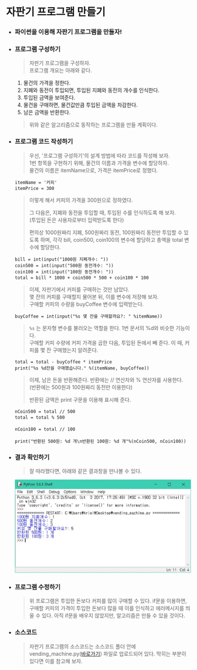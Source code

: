 # 자판기 프로그램 만들기

-   ### 파이썬을 이용해 자판기 프로그램을 만들자!
-   ### 프로그램 구성하기

    > 자판기 프로그램을 구성하자. <br>
    > 프로그램 개요는 아래와 같다.

    1.  물건의 가격을 정한다.
    2.  지폐와 동전이 투입되면, 투입된 지폐와 동전의 개수를 인식한다.
    3.  투입된 금액을 보여준다.
    4.  물건을 구매하면, 물건값만큼 투입된 금액을 차감한다.
    5.  남은 금액을 반환한다.

    > 위와 같은 알고리즘으로 동작하는 프로그램을 만들 계획이다.

-   ### 프로그램 코드 작성하기

    > 우선, '프로그램 구성하기'의 설계 방법에 따라 코드를 작성해 보자.<br>
    > 1번 항목을 구현하기 위해, 물건의 이름과 가격을 변수에 할당하자.<br>
    > 물건의 이름은 itemName으로, 가격은 itemPrice로 정했다.

    ```{.python}
    itemName = '커피'
    itemPrice = 300
    ```

    > 이렇게 해서 커피의 가격을 300원으로 정하였다.<p>
    > 그 다음은, 지폐와 동전을 투입할 때, 투입된 수를 인식하도록 해 보자.<br>
    > (투입된 돈은 사용자로부터 입력받도록 한다)<p>
    > 편의상 1000원짜리 지폐, 500원짜리 동전, 100원짜리 동전만 투입할 수 있도록 하며, 각각 bill, coin500, coin100의 변수에 할당하고 총액을 total 변수에 할당한다.

    ```{.python}
    bill = int(input("1000원 지폐개수: "))
    coin500 = int(input("500원 동전개수: "))
    coin100 = int(input("100원 동전개수: "))
    total = bill * 1000 + coin500 * 500 + coin100 * 100
    ```

    > 이제, 자판기에서 커피를 구매하는 것만 남았다.<br>
    > 몇 잔의 커피를 구매할지 물어본 뒤, 이를 변수에 저장해 보자.<br>
    > 구매할 커피의 수량을 buyCoffee 변수에 입력받는다.

    ```{.python}
    buyCoffee = int(input("%s 몇 잔을 구매할까요?: " %itemName))
    ```

    > `%s` 는 문자형 변수를 불러오는 역할을 한다. 1번 문서의 %d와 비슷한 기능이다. <br>
    > 구매할 커피 수량에 커피 가격을 곱한 다음, 투입된 돈에서 빼 준다. 이 때, 커피를 몇 잔 구매했는지 알려준다.

    ```{.python}
    total = total - buyCoffee * itemPrice
    print("%s %d잔을 구매했습니다." %(itemName, buyCoffee))
    ```

    > 이제, 남은 돈을 반환해준다. 반환에는 // 연산자와 % 연산자를 사용한다.<br>
    > (반환에는 500원과 100원짜리 동전만 이용한다)<p>
    > 반환된 금액은 print 구문을 이용해 표시해 준다.

    ```{.python}
    nCoin500 = total // 500
    total = total % 500

    nCoin100 = total // 100

    print("반환된 500원: %d 개\n반환된 100원: %d 개"%(nCoin500, nCoin100))
    ```

-   ### 결과 확인하기

    > 잘 따라했다면, 아래와 같은 결과창을 만나볼 수 있다.

      <img src="https://github.com/boringariel/python/blob/tmp/lecture/image/vending_machine.JPG">

-   ### 프로그램 수정하기

    > 위 프로그램은 투입한 돈보다 커피를 많이 구매할 수 있다. if문을 이용하면, 구매할 커피의 가격이 투입한 돈보다 많을 때 이를 인식하고 에러메시지를 띄울 수 있다. 아직 if문을 배우지 않았지만, 알고리즘은 만들 수 있을 것이다.

-   ### 소스코드
    > 자판기 프로그램의 소스코드는 소스코드 폴더 안에 vending_machine.py(<a href="https://github.com/boringariel/python/blob/tmp/lecture/%EC%86%8C%EC%8A%A4%EC%BD%94%EB%93%9C/vending_machine.py">바로가기</a>) 파일로 업로드되어 있다. 막히는 부분이 있다면 이를 참고해 보자.
